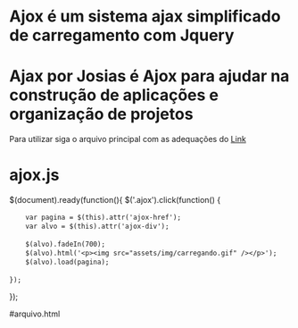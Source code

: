 # Ajox é um sistema ajax simplificado de carregamento com Jquery
# Ajax por Josias é Ajox para ajudar na construção de aplicações e organização de projetos

Para utilizar siga o arquivo principal com as adequações do <a href="">Link</a>

# ajox.js
$(document).ready(function(){
	$('.ajox').click(function() {
		
		var pagina = $(this).attr('ajox-href');
		var alvo = $(this).attr('ajox-div');

		$(alvo).fadeIn(700);
  		$(alvo).html('<p><img src="assets/img/carregando.gif" /></p>');
		$(alvo).load(pagina);
		
	});
});

#arquivo.html

<a href="javascript:void(0);" class="ajox" ajox-href="elemento_externo.html" ajox-div="areadebusca"><i class="fas fa-search"></i></a>